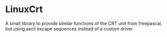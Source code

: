 # LinuxCrt
A small library to provide similar functions of the CRT unit from freepascal, but using ascii escape sequences instead of a custom driver.

